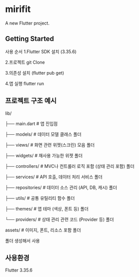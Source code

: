 # mirifit

A new Flutter project.

## Getting Started

사용 순서
1.Flutter SDK 설치 (3.35.6)

2.프로젝트 git Clone

3.의존성 설치 (flutter pub get)

4.앱 실행 flutter run

## 프로젝트 구조 예시 

lib/
 
 ├── main.dart               # 앱 진입점
 
 ├── models/                 # 데이터 모델 클래스 폴더
 
 ├── views/                  # 화면 관련 위젯(스크린) 모음 폴더
 
 ├── widgets/                # 재사용 가능한 위젯 폴더
 
 ├── controllers/            # MVC나 컨트롤러 로직 포함 (상태 관리 포함) 폴더
 
 ├── services/               # API 호출, 데이터 처리 서비스 폴더
 
 ├── repositories/           # 데이터 소스 관리 (API, DB, 캐시) 폴더
 
 ├── utils/                  # 공통 유틸리티 함수 폴더
 
 ├── themes/                 # 앱 테마 (색상, 폰트 등) 폴더
 
 └── providers/              # 상태 관리 관련 코드 (Provider 등) 폴더
 
assets/                      # 이미지, 폰트, 리소스 포함 폴더

폴더 생성해서 사용
## 사용환경

Flutter 3.35.6
